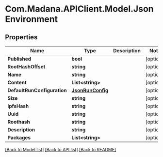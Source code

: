 
# Com.Madana.APIClient.Model.JsonEnvironment

## Properties

Name | Type | Description | Notes
------------ | ------------- | ------------- | -------------
**Published** | **bool** |  | [optional] 
**RootHashOffset** | **string** |  | [optional] 
**Name** | **string** |  | [optional] 
**Content** | **List&lt;string&gt;** |  | [optional] 
**DefaultRunConfiguration** | [**JsonRunConfig**](JsonRunConfig.md) |  | [optional] 
**Size** | **string** |  | [optional] 
**IpfsHash** | **string** |  | [optional] 
**Uuid** | **string** |  | [optional] 
**Roothash** | **string** |  | [optional] 
**Description** | **string** |  | [optional] 
**Packages** | **List&lt;string&gt;** |  | [optional] 

[[Back to Model list]](../README.md#documentation-for-models)
[[Back to API list]](../README.md#documentation-for-api-endpoints)
[[Back to README]](../README.md)

